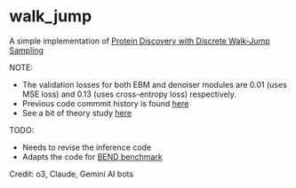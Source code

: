 # walk_jump

A simple implementation of [Protein Discovery with Discrete Walk-Jump Sampling](http://arxiv.org/abs/2306.12360)

NOTE: 
- The validation losses for both EBM and denoiser modules are 0.01 (uses MSE loss) and 0.13 (uses cross-entropy loss) respectively.
- Previous code commmit history is found [here](https://gist.github.com/buttercutter/7b99cfff0a2d48f9c8befeadee6dd54e)
- See a bit of theory study [here](https://drive.google.com/file/d/1i4pxy2aJgflMYctFgh9kRZipExLhaIjX/view?usp=sharing)

TODO: 
- Needs to revise the inference code
- Adapts the code for [BEND benchmark](https://arxiv.org/abs/2311.12570)

Credit: o3, Claude, Gemini AI bots
